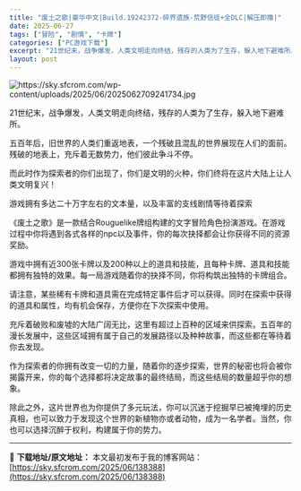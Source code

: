 ```yaml
---
title: "废土之歌|豪华中文|Build.19242372-碎界遗族-荒野信徒+全DLC|解压即撸|"
date: 2025-06-27
tags: ["冒险", "剧情", "卡牌"]
categories: ["PC游戏下载"]
excerpt: "21世纪末，战争爆发，人类文明走向终结，残存的人类为了生存，躲入地下避难所。 五百年后，旧世界的人类们重返地表，一个残破且混乱的世界展现在人们的面前。残破的地表上，充斥着无数势力，他们彼此争斗不停。 而此时作为探索者的你们出现了，你们是文明的火种，你们终将在这片大陆上让人类文明复兴！ 游戏拥有多达二&hellip;"
layout: post
---
```


<img class="aligncenter" src="https://sky.sfcrom.com/wp-content/uploads/2025/06/2025062709241734.jpg" alt="https://sky.sfcrom.com/wp-content/uploads/2025/06/2025062709241734.jpg" />

21世纪末，战争爆发，人类文明走向终结，残存的人类为了生存，躲入地下避难所。

五百年后，旧世界的人类们重返地表，一个残破且混乱的世界展现在人们的面前。残破的地表上，充斥着无数势力，他们彼此争斗不停。

而此时作为探索者的你们出现了，你们是文明的火种，你们终将在这片大陆上让人类文明复兴！

游戏拥有多达二十万字左右的文本量，以及丰富的支线剧情等待着探索

《废土之歌》是一款结合Rouguelike牌组构建的文字冒险角色扮演游戏。在游戏过程中你将遇到各式各样的npc以及事件，你的每次抉择都会让你获得不同的资源奖励。

游戏中拥有近300张卡牌以及200种以上的道具和技能，且每种卡牌、道具和技能都拥有独特的效果。每一局游戏随着你的抉择不同，你将构筑出独特的卡牌组合。

请注意，某些稀有卡牌和道具需在完成特定事件后才可以获得。同时在探索中获得的道具和属性，均有机会保存，方便你在下次探索中使用。

充斥着破败和废墟的大陆广阔无比，这里有超过上百种的区域来供探索。五百年的漫长发展中，这些区域拥有属于自己的发展路径以及种种故事，而这些都在等待着你去发现。

作为探索者的你拥有改变一切的力量，随着你的逐步探索，世界的秘密也将会被你揭露开来，你的每个选择都将决定故事的最终结局，而这些结局的数量超乎你的想象。

除此之外，这片世界也为你提供了多元玩法，你可以沉迷于挖掘早已被掩埋的历史真相，也可以致力于发现这个世界的新植物亦或者动物，成为一名学者。当然，你也可以选择沉醉于权利，构建属于你的势力。

---
📖 **下载地址/原文地址：** 本文最初发布于我的博客网站：[https://sky.sfcrom.com/2025/06/138388](https://sky.sfcrom.com/2025/06/138388)
